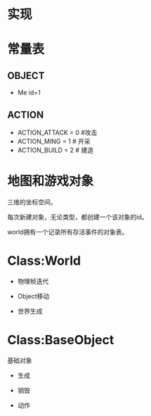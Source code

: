 # 实现

# 常量表
## OBJECT
  - Me id=1
## ACTION
  - ACTION_ATTACK = 0 #攻击
  - ACTION_MING = 1 # 开采
  - ACTION_BUILD = 2 # 建造

# 地图和游戏对象
三维的坐标空间。

每次新建对象，无论类型，都创建一个该对象的id。

world拥有一个记录所有存活事件的对象表。

# Class:World

 - 物理帧迭代

 - Object移动
 
 - 世界生成

 
# Class:BaseObject

基础对象

- 生成

- 销毁

- 动作


